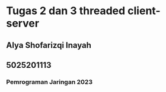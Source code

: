 # Tugas 2 dan 3 threaded client-server
## Alya Shofarizqi Inayah
## 5025201113
### Pemrograman Jaringan 2023
